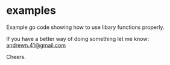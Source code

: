 examples
========

Example go code showing how to use libary functions properly.

If you have a better way of doing something let me know: andrewn.41@gmail.com

Cheers.
